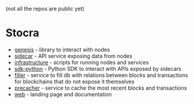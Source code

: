 (not all the repos are public yet)

# Stocra
- [genesis](https://github.com/vokracko/stocra-genesis) - library to interact with nodes
- [sidecar](https://github.com/vokracko/stocra-sidecar) - API service exposing data from nodes
- [infrastructure](https://github.com/vokracko/stocra-infrastructure) - scripts for running nodes and services
- [sdk-python](https://github.com/vokracko/stocra-sdk-python) - Python SDK to interact with APIs exposed by sidecars
- [filler](https://github.com/vokracko/stocra-filler) - service to fill db with relations between blocks and transactions for blockchains that do not expose it themselves
- [precacher](https://github.com/vokracko/stocra-precacher) - service to cache the most recent blocks and transactions
- [web](https://github.com/vokracko/stocra-web) - landing page and documentation

